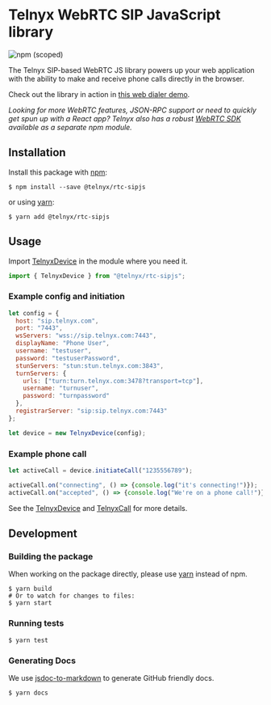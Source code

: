 # Telnyx WebRTC SIP JavaScript library

![npm (scoped)](https://img.shields.io/npm/v/@telnyx/rtc-sipjs)

The Telnyx SIP-based WebRTC JS library powers up your web application with the ability to make and receive phone calls directly in the browser.

Check out the library in action in [this web dialer demo](https://webrtc.telnyx.com/).

*Looking for more WebRTC features, JSON-RPC support or need to quickly get spun up with a React app?  Telnyx also has a robust [WebRTC SDK](https://github.com/team-telnyx/webrtc) available as a separate npm module.*


## Installation

Install this package with [npm](https://www.npmjs.com/):

```shell
$ npm install --save @telnyx/rtc-sipjs
```

or using [yarn](https://yarnpkg.com/lang/en/):

```shell
$ yarn add @telnyx/rtc-sipjs
```


## Usage

Import [TelnyxDevice](https://github.com/team-telnyx/telnyx-rtc-sipjs/blob/master/docs/TelnyxDevice.md) in the module where you need it.

```javascript
import { TelnyxDevice } from "@telnyx/rtc-sipjs";
```


### Example config and initiation

```javascript
let config = {
  host: "sip.telnyx.com",
  port: "7443",
  wsServers: "wss://sip.telnyx.com:7443",
  displayName: "Phone User",
  username: "testuser",
  password: "testuserPassword",
  stunServers: "stun:stun.telnyx.com:3843",
  turnServers: {
    urls: ["turn:turn.telnyx.com:3478?transport=tcp"],
    username: "turnuser",
    password: "turnpassword"
  },
  registrarServer: "sip:sip.telnyx.com:7443"
};

let device = new TelnyxDevice(config);
```

### Example phone call

```javascript
let activeCall = device.initiateCall("1235556789");

activeCall.on("connecting", () => {console.log("it's connecting!")});
activeCall.on("accepted", () => {console.log("We're on a phone call!")});
```

See the [TelnyxDevice](https://github.com/team-telnyx/telnyx-rtc-sipjs/blob/master/docs/TelnyxDevice.md) and [TelnyxCall](https://github.com/team-telnyx/telnyx-rtc-sipjs/blob/master/docs/TelnyxCall.md) for more details.


## Development

### Building the package

When working on the package directly, please use [yarn](https://github.com/yarnpkg/yarn) instead of npm.

```shell
$ yarn build
# Or to watch for changes to files:
$ yarn start
```

### Running tests

```shell
$ yarn test
```

### Generating Docs

We use [jsdoc-to-markdown](https://github.com/jsdoc2md/jsdoc-to-markdown) to generate GitHub friendly docs.

```shell
$ yarn docs
```
